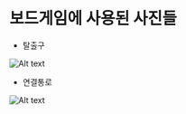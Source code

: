 # 보드게임에 사용된 사진들

  * 탈출구
  
  ![Alt text](https://postfiles.pstatic.net/MjAxODEyMTNfMjE1/MDAxNTQ0NzEyNTA2Njgz.Myt0Sg24tAiRUtsBeGT--aRB7zbmV38K9pFOEaZ1QN0g.QfaPaVOe3vgXO7BHqqiERyvNVTsM22J7-nMnj8RReOwg.PNG.iju1633/%EC%97%B0%EA%B2%B0%ED%86%B5%EB%A1%9C.png?type=w773)
  
  * 연결통로
  
  ![Alt text](https://postfiles.pstatic.net/MjAxODEyMTNfMjg1/MDAxNTQ0NzEyNTA2Njgz.hINNUsvXc5UhMl-NcqEU8-1uC4iPkcn0c9RtqNmIxCUg.AWHOsP6OqguNO_vqub2Ebo--Jo3mBBkw0nIFNo4Yy8wg.PNG.iju1633/%ED%83%88%EC%B6%9C%EA%B5%AC1.png?type=w773)
